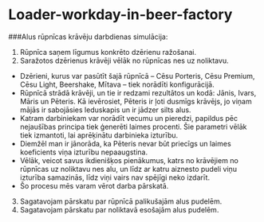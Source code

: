 # Loader-workday-in-beer-factory
###Alus rūpnīcas krāvēju darbdienas simulācija:

1. Rūpnīca saņem līgumus konkrēto dzērienu ražošanai.
2. Saražotos dzērienus krāvēji vēlāk no rūpnīcas nes uz noliktavu.
- Dzērieni, kurus var pasūtīt šajā rūpnīcā – Cēsu Porteris, Cēsu Premium, Cēsu Light, Beershake, Mītava – tiek norādīti 	konfigurācijā.
- Rūpnīcā strādā krāvēji, un tie ir redzami rezultātos un kodā: Jānis, Ivars, Māris un Pēteris. Kā ievērosiet, Pēteris ir ļoti dusmīgs krāvējs, jo viņam mājās ir sabojāsies leduskapis un ir jādzer silts alus.
- Katram darbiniekam var norādīt vecumu un pieredzi, papildus pēc nejaušības principa tiek ģenerēti laimes procenti. Šie parametri vēlāk tiek izmantoti, lai aprēķinātu darbinieka izturību.
- Diemžēl man ir jānorāda, ka Pēteris nevar būt priecīgs un laimes koeficients viņa izturību nepaaugstina.
- Vēlāk, veicot savus ikdienišķos pienākumus, katrs no krāvējiem no rūpnīcas uz noliktavu nes alu, un līdz ar katru aiznesto pudeli viņu izturība samazinās, līdz viņi vairs nav spējīgi neko izdarīt.
- Šo procesu mēs varam vērot darba pārskatā.
3. Sagatavojam pārskatu par rūpnīcā palikušajām alus pudelēm.
4. Sagatavojam pārskatu par noliktavā esošajām alus pudelēm.
